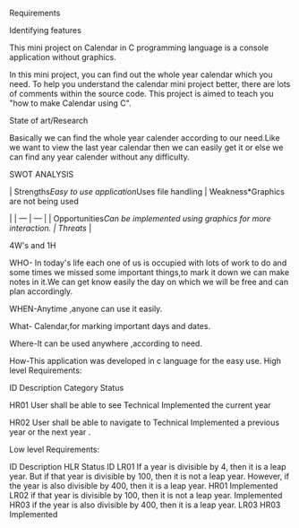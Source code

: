 Requirements

Identifying features

This mini project on Calendar in C programming language is a console application without graphics.

In this mini project, you can find out the whole year calendar which you need. To help you understand the calendar mini project better, there are lots of comments within the source code. This project is aimed to teach you "how to make Calendar using C".

State of art/Research

Basically we can find the whole year calender according to our need.Like we want to view the last year calendar then we can easily get it or else we can find any year calender without any difficulty.

SWOT ANALYSIS

| Strengths*Easy to use application*Uses file handling | Weakness*Graphics are not being used

|
| — | — |
| Opportunities*Can be implemented using graphics for more interaction. | Threats* |

4W's and 1H

WHO- In today's life each one of us is occupied with lots of work to do and some times we missed some important things,to mark it down we can make notes in it.We can get know easily the day on which we will be free and can plan accordingly.

WHEN-Anytime ,anyone can use it easily.

What- Calendar,for marking important days and dates.

Where-It can be used anywhere ,according to need.

How-This application was developed in c language for the easy use.
High level Requirements:

ID Description Category Status

HR01 User shall be able to see Technical Implemented
the current year

HR02 User shall be able to navigate to Technical Implemented
a previous year or the next year .

Low level Requirements:

ID Description HLR Status
ID
LR01 If a year is divisible by 4, then it is a leap year. But if that year is divisible by 100, then it is not a leap year. However, if the year is also divisible by 400, then it is a leap year. HR01 Implemented
LR02 if that year is divisible by 100, then it is not a leap year. Implemented HR03
if the year is also divisible by 400, then it is a leap year.
LR03 HR03
Implemented
